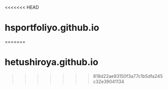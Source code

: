<<<<<<< HEAD
# hsportfoliyo.github.io
=======
# hetushiroya.github.io
>>>>>>> 818d22ae93150f3a77c1b5dfa245c32e39041134
